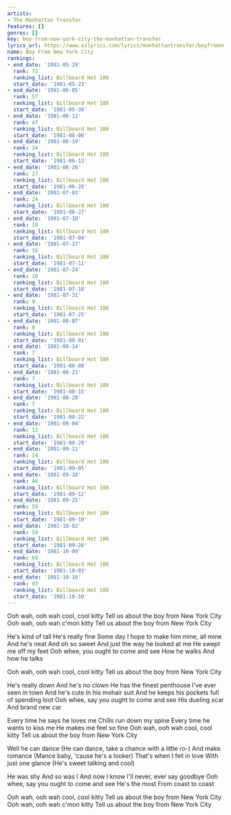 ```yaml
---
artists:
- The Manhattan Transfer
features: []
genres: []
key: boy-from-new-york-city-the-manhattan-transfer
lyrics_url: https://www.azlyrics.com/lyrics/manhattantransfer/boyfromnewyorkcity.html
name: Boy From New York City
rankings:
- end_date: '1981-05-29'
  rank: 72
  ranking_list: Billboard Hot 100
  start_date: '1981-05-23'
- end_date: '1981-06-05'
  rank: 57
  ranking_list: Billboard Hot 100
  start_date: '1981-05-30'
- end_date: '1981-06-12'
  rank: 47
  ranking_list: Billboard Hot 100
  start_date: '1981-06-06'
- end_date: '1981-06-19'
  rank: 34
  ranking_list: Billboard Hot 100
  start_date: '1981-06-13'
- end_date: '1981-06-26'
  rank: 27
  ranking_list: Billboard Hot 100
  start_date: '1981-06-20'
- end_date: '1981-07-03'
  rank: 24
  ranking_list: Billboard Hot 100
  start_date: '1981-06-27'
- end_date: '1981-07-10'
  rank: 19
  ranking_list: Billboard Hot 100
  start_date: '1981-07-04'
- end_date: '1981-07-17'
  rank: 16
  ranking_list: Billboard Hot 100
  start_date: '1981-07-11'
- end_date: '1981-07-24'
  rank: 10
  ranking_list: Billboard Hot 100
  start_date: '1981-07-18'
- end_date: '1981-07-31'
  rank: 9
  ranking_list: Billboard Hot 100
  start_date: '1981-07-25'
- end_date: '1981-08-07'
  rank: 8
  ranking_list: Billboard Hot 100
  start_date: '1981-08-01'
- end_date: '1981-08-14'
  rank: 7
  ranking_list: Billboard Hot 100
  start_date: '1981-08-08'
- end_date: '1981-08-21'
  rank: 7
  ranking_list: Billboard Hot 100
  start_date: '1981-08-15'
- end_date: '1981-08-28'
  rank: 7
  ranking_list: Billboard Hot 100
  start_date: '1981-08-22'
- end_date: '1981-09-04'
  rank: 12
  ranking_list: Billboard Hot 100
  start_date: '1981-08-29'
- end_date: '1981-09-11'
  rank: 14
  ranking_list: Billboard Hot 100
  start_date: '1981-09-05'
- end_date: '1981-09-18'
  rank: 46
  ranking_list: Billboard Hot 100
  start_date: '1981-09-12'
- end_date: '1981-09-25'
  rank: 59
  ranking_list: Billboard Hot 100
  start_date: '1981-09-19'
- end_date: '1981-10-02'
  rank: 59
  ranking_list: Billboard Hot 100
  start_date: '1981-09-26'
- end_date: '1981-10-09'
  rank: 69
  ranking_list: Billboard Hot 100
  start_date: '1981-10-03'
- end_date: '1981-10-16'
  rank: 93
  ranking_list: Billboard Hot 100
  start_date: '1981-10-10'
---
```


Ooh wah, ooh wah cool, cool kitty
Tell us about the boy from New York City
Ooh wah, ooh wah c'mon kitty
Tell us about the boy from New York City

He's kind of tall
He's really fine
Some day I hope to make him mine, all mine
And he's neat
And oh so sweet
And just the way he looked at me
He swept me off my feet
Ooh whee, you ought to come and see
How he walks
And how he talks

Ooh wah, ooh wah cool, cool kitty
Tell us about the boy from New York City

He's really down
And he's no clown
He has the finest penthouse I've ever seen in town
And he's cute
In his mohair suit
And he keeps his pockets full of spending loot
Ooh whee, say you ought to come and see
His dueling scar
And brand new car

Every time he says he loves me
Chills run down my spine
Every time he wants to kiss me
He makes me feel so fine
Ooh wah, ooh wah cool, cool kitty
Tell us about the boy from New York City

Well he can dance
(He can dance, take a chance with a little ro-)
And make romance
(Mance baby, 'cause he's a looker)
That's when I fell in love
With just one glance
(He's sweet talking and cool)

He was shy
And so was I
And now I know I'll never, ever say goodbye
Ooh whee, say you ought to come and see
He's the most
From coast to coast

Ooh wah, ooh wah cool, cool kitty
Tell us about the boy from New York City
Ooh wah, ooh wah c'mon kitty
Tell us about the boy from New York City



